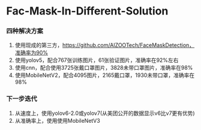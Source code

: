# Fac-Mask-In-Different-Solution

### 四种解决方案 
1. 使用现成的第三方，https://github.com/AIZOOTech/FaceMaskDetection，准确率为90%
2. 使用yolov5，配合767张训练图片，61张验证图片，准确率在92%左右
3. 使用cnn，配合使用3725张戴口罩图片，3828未带口罩图片，准确率在98%
4. 使用MobileNetV2，配合4095图片，2165戴口罩，1930未带口罩，准确率在98%

### 下一步迭代
1. 从速度上，使用yolov6-2.0或yolov7(从美团公开的数据显示v6比v7更有优势)
2. 从准确率上，使用使用MobileNetV3
